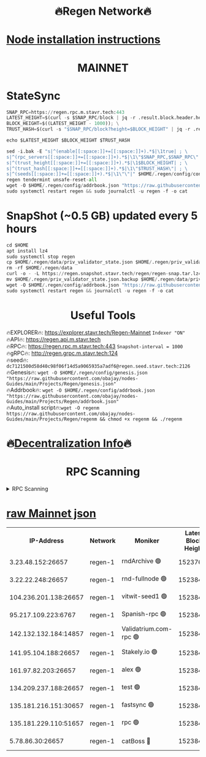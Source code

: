<h1 align="center"> 🔥Regen Network🔥</h1>

[Node installation instructions](https://github.com/obajay/nodes-Guides/tree/main/Projects/Regen)
=
<h1 align="center"> MAINNET</h1>

# StateSync
```python
SNAP_RPC=https://regen.rpc.m.stavr.tech:443
LATEST_HEIGHT=$(curl -s $SNAP_RPC/block | jq -r .result.block.header.height); \
BLOCK_HEIGHT=$((LATEST_HEIGHT - 1000)); \
TRUST_HASH=$(curl -s "$SNAP_RPC/block?height=$BLOCK_HEIGHT" | jq -r .result.block_id.hash)

echo $LATEST_HEIGHT $BLOCK_HEIGHT $TRUST_HASH

sed -i.bak -E "s|^(enable[[:space:]]+=[[:space:]]+).*$|\1true| ; \
s|^(rpc_servers[[:space:]]+=[[:space:]]+).*$|\1\"$SNAP_RPC,$SNAP_RPC\"| ; \
s|^(trust_height[[:space:]]+=[[:space:]]+).*$|\1$BLOCK_HEIGHT| ; \
s|^(trust_hash[[:space:]]+=[[:space:]]+).*$|\1\"$TRUST_HASH\"| ; \
s|^(seeds[[:space:]]+=[[:space:]]+).*$|\1\"\"|" $HOME/.regen/config/config.toml
regen tendermint unsafe-reset-all
wget -O $HOME/.regen/config/addrbook.json "https://raw.githubusercontent.com/obajay/nodes-Guides/main/Projects/Regen/addrbook.json"
sudo systemctl restart regen && sudo journalctl -u regen -f -o cat
```
# SnapShot (~0.5 GB) updated every 5 hours
```python
cd $HOME
apt install lz4
sudo systemctl stop regen
cp $HOME/.regen/data/priv_validator_state.json $HOME/.regen/priv_validator_state.json.backup
rm -rf $HOME/.regen/data
curl -o - -L https://regen.snapshot.stavr.tech/regen/regen-snap.tar.lz4 | lz4 -c -d - | tar -x -C $HOME/.regen --strip-components 2
mv $HOME/.regen/priv_validator_state.json.backup $HOME/.regen/data/priv_validator_state.json
wget -O $HOME/.regen/config/addrbook.json "https://raw.githubusercontent.com/obajay/nodes-Guides/main/Projects/Regen/addrbook.json"
sudo systemctl restart regen && journalctl -u regen -f -o cat
```

 <h1 align="center"> Useful Tools</h1>

🔥EXPLORER🔥:     https://explorer.stavr.tech/Regen-Mainnet        `Indexer "ON"` \
🔥API🔥:          https://regen.api.m.stavr.tech \
🔥RPC🔥:          https://regen.rpc.m.stavr.tech:443              `Snapshot-interval = 1000` \
🔥gRPC🔥:         http://regen.grpc.m.stavr.tech:124 \
🔥seed🔥:      `dc7121500d58d40c98f06f14d5a9065935a7adf6@regen.seed.stavr.tech:2126` \
🔥Genesis🔥:   `wget -O $HOME/.regen/config/genesis.json "https://raw.githubusercontent.com/obajay/nodes-Guides/main/Projects/Regen/genesis.json"` \
🔥Addrbook🔥:  `wget -O $HOME/.regen/config/addrbook.json "https://raw.githubusercontent.com/obajay/nodes-Guides/main/Projects/Regen/addrbook.json"` \
🔥Auto_install script🔥:`wget -O regenm https://raw.githubusercontent.com/obajay/nodes-Guides/main/Projects/Regen/regenm && chmod +x regenm && ./regenm`

🔥[Decentralization Info](https://github.com/obajay/StateSync-snapshots/tree/main/Projects/Regen/Decentralization)🔥
=
<h1 align="center"> RPC Scanning</h1>

<details>
<summary>RPC Scanning</summary>

<h2 align="center"> We scan nodes in real time every 4 hours. And we provide the final result of RPC endpoints.
We cannot influence the operation of these nodes in any way. </h2>


```python
If Voting Power is higher than 0 --> then the Node is a validator of the network and may be subject to attack and be a potential threat to the chain.
```
```python
We marked such validators with a red symbol
```

</details>

[raw Mainnet json](https://rpc-check.regenm.stavr.tech/regenm/rpc-regenm-result.json)
=


<table><tr><th>IP-Address</th><th>Network</th><th>Moniker</th><th>Latest Block Height</th><th>Earliest Block Height</th><th>Catching Up</th><th>Tx Index</th><th>Voting Power</th><th>Scan Time</th></tr><tr><td>3.23.48.152:26657</td><td>regen-1</td><td>rndArchive 🟢</td><td>15237637</td><td>1</td><td>False</td><td>on</td><td>0</td><td>2024-03-22T16:26:51.141028404UTC</td></tr><tr><td>3.22.22.248:26657</td><td>regen-1</td><td>rnd-fullnode 🟢</td><td>15238425</td><td>4134001</td><td>False</td><td>on</td><td>0</td><td>2024-03-22T16:26:40.222352613UTC</td></tr><tr><td>104.236.201.138:26657</td><td>regen-1</td><td>vitwit-seed1 🟢</td><td>15238414</td><td>8943001</td><td>False</td><td>on</td><td>0</td><td>2024-03-22T16:25:33.812413820UTC</td></tr><tr><td>95.217.109.223:6767</td><td>regen-1</td><td>Spanish-rpc 🟢</td><td>15238439</td><td>10068001</td><td>False</td><td>on</td><td>0</td><td>2024-03-22T16:27:59.218215225UTC</td></tr><tr><td>142.132.132.184:14857</td><td>regen-1</td><td>Validatrium.com-rpc 🟢</td><td>15238439</td><td>11175001</td><td>False</td><td>on</td><td>0</td><td>2024-03-22T16:28:03.504141159UTC</td></tr><tr><td>141.95.104.188:26657</td><td>regen-1</td><td>Stakely.io 🟢</td><td>15238423</td><td>13442501</td><td>False</td><td>on</td><td>0</td><td>2024-03-22T16:26:25.102955139UTC</td></tr><tr><td>161.97.82.203:26657</td><td>regen-1</td><td>alex 🟢</td><td>15238434</td><td>13992001</td><td>False</td><td>on</td><td>0</td><td>2024-03-22T16:27:30.404467420UTC</td></tr><tr><td>134.209.237.188:26657</td><td>regen-1</td><td>test 🟢</td><td>15238445</td><td>13992001</td><td>False</td><td>on</td><td>0</td><td>2024-03-22T16:28:35.205328167UTC</td></tr><tr><td>135.181.216.151:30657</td><td>regen-1</td><td>fastsync 🟢</td><td>15238431</td><td>14457001</td><td>False</td><td>off</td><td>0</td><td>2024-03-22T16:27:13.185861045UTC</td></tr><tr><td>135.181.229.110:51657</td><td>regen-1</td><td>rpc 🟢</td><td>15238421</td><td>14844001</td><td>False</td><td>on</td><td>0</td><td>2024-03-22T16:26:16.668479623UTC</td></tr><tr><td>5.78.86.30:26657</td><td>regen-1</td><td>catBoss 🔴</td><td>15238449</td><td>15237401</td><td>False</td><td>on</td><td>9046970279</td><td>2024-03-22T16:29:01.347716886UTC</td></tr></table>